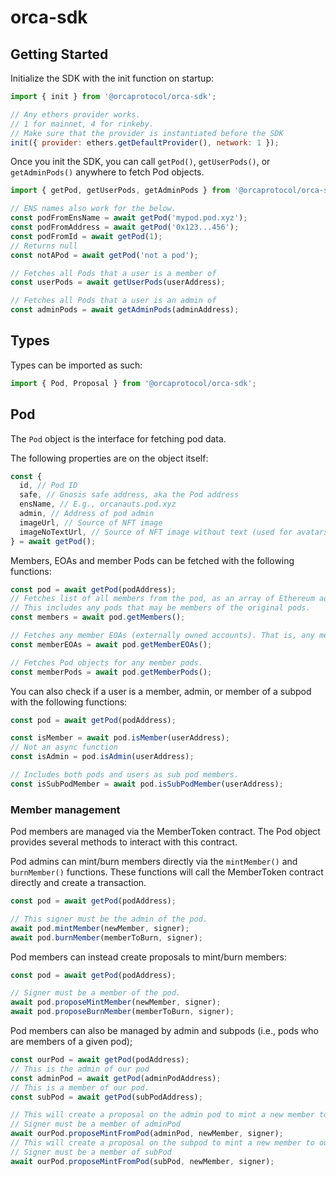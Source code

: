 # orca-sdk

## Getting Started

Initialize the SDK with the init function on startup:

```js
import { init } from '@orcaprotocol/orca-sdk';

// Any ethers provider works.
// 1 for mainnet, 4 for rinkeby.
// Make sure that the provider is instantiated before the SDK
init({ provider: ethers.getDefaultProvider(), network: 1 });
```

Once you init the SDK, you can call `getPod()`, `getUserPods()`, or `getAdminPods()` anywhere to fetch Pod objects.

```js
import { getPod, getUserPods, getAdminPods } from '@orcaprotocol/orca-sdk';

// ENS names also work for the below.
const podFromEnsName = await getPod('mypod.pod.xyz');
const podFromAddress = await getPod('0x123...456');
const podFromId = await getPod(1);
// Returns null
const notAPod = await getPod('not a pod');

// Fetches all Pods that a user is a member of
const userPods = await getUserPods(userAddress);

// Fetches all Pods that a user is an admin of
const adminPods = await getAdminPods(adminAddress);
```

## Types

Types can be imported as such:

```js
import { Pod, Proposal } from '@orcaprotocol/orca-sdk';
```

## Pod

The `Pod` object is the interface for fetching pod data.

The following properties are on the object itself:

```js
const {
  id, // Pod ID
  safe, // Gnosis safe address, aka the Pod address
  ensName, // E.g., orcanauts.pod.xyz
  admin, // Address of pod admin
  imageUrl, // Source of NFT image
  imageNoTextUrl, // Source of NFT image without text (used for avatars)
} = await getPod();
```

Members, EOAs and member Pods can be fetched with the following functions:

```js
const pod = await getPod(podAddress);
// Fetches list of all members from the pod, as an array of Ethereum addresses.
// This includes any pods that may be members of the original pods.
const members = await pod.getMembers();

// Fetches any member EOAs (externally owned accounts). That is, any member that is not a smart contract or pod.
const memberEOAs = await pod.getMemberEOAs();

// Fetches Pod objects for any member pods.
const memberPods = await pod.getMemberPods();
```

You can also check if a user is a member, admin, or member of a subpod with the following functions:

```js
const pod = await getPod(podAddress);

const isMember = await pod.isMember(userAddress);
// Not an async function
const isAdmin = pod.isAdmin(userAddress);

// Includes both pods and users as sub pod members.
const isSubPodMember = await pod.isSubPodMember(userAddress);
```

### Member management

Pod members are managed via the MemberToken contract. The Pod object provides several methods to interact with this contract.

Pod admins can mint/burn members directly via the `mintMember()` and `burnMember()` functions. These functions will call the MemberToken contract directly and create a transaction.

```js
const pod = await getPod(podAddress);

// This signer must be the admin of the pod.
await pod.mintMember(newMember, signer);
await pod.burnMember(memberToBurn, signer);
```

Pod members can instead create proposals to mint/burn members:

```js
const pod = await getPod(podAddress);

// Signer must be a member of the pod.
await pod.proposeMintMember(newMember, signer);
await pod.proposeBurnMember(memberToBurn, signer);
```

Pod members can also be managed by admin and subpods (i.e., pods who are members of a given pod);

```js
const ourPod = await getPod(podAddress);
// This is the admin of our pod
const adminPod = await getPod(adminPodAddress);
// This is a member of our pod.
const subPod = await getPod(subPodAddress);

// This will create a proposal on the admin pod to mint a new member to our pod.
// Signer must be a member of adminPod
await ourPod.proposeMintFromPod(adminPod, newMember, signer);
// This will create a proposal on the subpod to mint a new member to our pod.
// Signer must be a member of subPod
await ourPod.proposeMintFromPod(subPod, newMember, signer);
```
